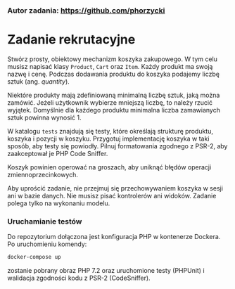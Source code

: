 ### Autor zadania: https://github.com/phorzycki

Zadanie rekrutacyjne
====================

Stwórz prosty, obiektowy mechanizm koszyka zakupowego. W tym celu musisz napisać klasy `Product`, `Cart` oraz `Item`.
Każdy produkt ma swoją nazwę i cenę. Podczas dodawania produktu do koszyka podajemy liczbę sztuk (ang. _quantity_).

Niektóre produkty mają zdefiniowaną minimalną liczbę sztuk, jaką można zamówić.
Jeżeli użytkownik wybierze mniejszą liczbę, to należy rzucić wyjątek.
Domyślnie dla każdego produktu minimalna liczba zamawianych sztuk powinna wynosić 1.

W katalogu `tests` znajdują się testy, które określają strukturę produktu, koszyka i pozycji w koszyku.
Przygotuj implementację koszyka w taki sposób, aby testy się powiodły.
Pilnuj formatowania zgodnego z PSR-2, aby zaakceptował je PHP Code Sniffer.

Koszyk powinien operować na groszach, aby uniknąć błędów operacji zmiennoprzecinkowych.

Aby uprościć zadanie, nie przejmuj się przechowywaniem koszyka w sesji ani w bazie danych.
Nie musisz pisać kontrolerów ani widoków.
Zadanie polega tylko na wykonaniu modelu.

### Uruchamianie testów
Do repozytorium dołączona jest konfiguracja PHP w kontenerze Dockera. Po uruchomieniu komendy:
```bash
docker-compose up
```
zostanie pobrany obraz PHP 7.2 oraz uruchomione testy (PHPUnit) i walidacja zgodności kodu z PSR-2
(CodeSniffer).
